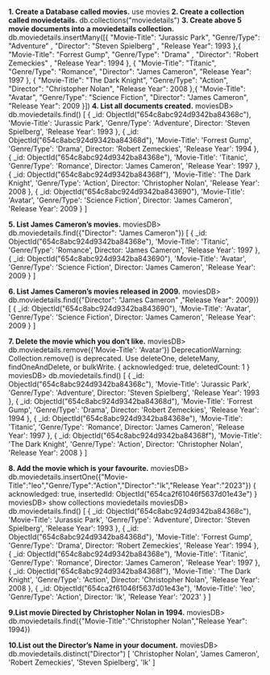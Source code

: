 
**1. Create a Database called movies.**
use movies
 **2. Create a collection called moviedetails.**
 db.collections("moviedetails")
**3. Create above 5 movie documents into a moviedetails collection.**
db.moviedetails.insertMany([{ "Movie-Title": "Jurassic Park", "Genre/Type": "Adventure" , "Director": "Steven Spielberg" , "Release Year": 1993 },{ "Movie-Title": "Forrest Gump", "Genre/Type": "Drama" , "Director": "Robert Zemeckies" , "Release Year": 1994 }, { "Movie-Title": "Titanic", "Genre/Type": "Romance", "Director": "James Cameron", "Release Year": 1997 }, { "Movie-Title": "The Dark Knight", "Genre/Type": "Action", "Director": "Christopher Nolan", "Release Year": 2008 },{ "Movie-Title": "Avatar", "Genre/Type": "Science Fiction", "Director": "James Cameron", "Release Year": 2009 }])
**4. List all documents created.**
moviesDB> db.moviedetails.find()
[
  {
    _id: ObjectId("654c8abc924d9342ba84368c"),
    'Movie-Title': 'Jurassic Park',
    'Genre/Type': 'Adventure',
    Director: 'Steven Spielberg',
    'Release Year': 1993
  },
  {
    _id: ObjectId("654c8abc924d9342ba84368d"),
    'Movie-Title': 'Forrest Gump',
    'Genre/Type': 'Drama',
    Director: 'Robert Zemeckies',
    'Release Year': 1994
  },
  {
    _id: ObjectId("654c8abc924d9342ba84368e"),
    'Movie-Title': 'Titanic',
    'Genre/Type': 'Romance',
    Director: 'James Cameron',
    'Release Year': 1997
  },
  {
    _id: ObjectId("654c8abc924d9342ba84368f"),
    'Movie-Title': 'The Dark Knight',
    'Genre/Type': 'Action',
    Director: 'Christopher Nolan',
    'Release Year': 2008
  },
  {
    _id: ObjectId("654c8abc924d9342ba843690"),
    'Movie-Title': 'Avatar',
    'Genre/Type': 'Science Fiction',
    Director: 'James Cameron',
    'Release Year': 2009
  }
]

**5. List James Cameron’s movies.**
moviesDB> db.moviedetails.find({"Director": "James Cameron"})
[
  {
    _id: ObjectId("654c8abc924d9342ba84368e"),
    'Movie-Title': 'Titanic',
    'Genre/Type': 'Romance',
    Director: 'James Cameron',
    'Release Year': 1997
  },
  {
    _id: ObjectId("654c8abc924d9342ba843690"),
    'Movie-Title': 'Avatar',
    'Genre/Type': 'Science Fiction',
    Director: 'James Cameron',
    'Release Year': 2009
  }
]

**6. List  James Cameron’s movies released in 2009.**
moviesDB> db.moviedetails.find({"Director": "James Cameron" ,"Release Year": 2009})
[
  {
    _id: ObjectId("654c8abc924d9342ba843690"),
    'Movie-Title': 'Avatar',
    'Genre/Type': 'Science Fiction',
    Director: 'James Cameron',
    'Release Year': 2009
  }
]

**7. Delete the movie which you don’t like.**
moviesDB> db.moviedetails.remove({'Movie-Title': 'Avatar'})
DeprecationWarning: Collection.remove() is deprecated. Use deleteOne, deleteMany, findOneAndDelete, or bulkWrite.
{ acknowledged: true, deletedCount: 1 }
moviesDB>  db.moviedetails.find()
[
  {
    _id: ObjectId("654c8abc924d9342ba84368c"),
    'Movie-Title': 'Jurassic Park',
    'Genre/Type': 'Adventure',
    Director: 'Steven Spielberg',
    'Release Year': 1993
  },
  {
    _id: ObjectId("654c8abc924d9342ba84368d"),
    'Movie-Title': 'Forrest Gump',
    'Genre/Type': 'Drama',
    Director: 'Robert Zemeckies',
    'Release Year': 1994
  },
  {
    _id: ObjectId("654c8abc924d9342ba84368e"),
    'Movie-Title': 'Titanic',
    'Genre/Type': 'Romance',
    Director: 'James Cameron',
    'Release Year': 1997
  },
  {
    _id: ObjectId("654c8abc924d9342ba84368f"),
    'Movie-Title': 'The Dark Knight',
    'Genre/Type': 'Action',
    Director: 'Christopher Nolan',
    'Release Year': 2008
  }
]

**8. Add the movie which is your favourite.**
moviesDB> db.moviedetails.insertOne({"Movie-Title":"leo","Genre/Type":"Action","Director":"lk","Release Year":"2023"})
{
  acknowledged: true,
  insertedId: ObjectId("654ca2f61046f5637d01e43e")
}
moviesDB> show collections
moviedetails
moviesDB> db.moviedetails.find()
[
  {
    _id: ObjectId("654c8abc924d9342ba84368c"),
    'Movie-Title': 'Jurassic Park',
    'Genre/Type': 'Adventure',
    Director: 'Steven Spielberg',
    'Release Year': 1993
  },
  {
    _id: ObjectId("654c8abc924d9342ba84368d"),
    'Movie-Title': 'Forrest Gump',
    'Genre/Type': 'Drama',
    Director: 'Robert Zemeckies',
    'Release Year': 1994
  },
  {
    _id: ObjectId("654c8abc924d9342ba84368e"),
    'Movie-Title': 'Titanic',
    'Genre/Type': 'Romance',
    Director: 'James Cameron',
    'Release Year': 1997
  },
  {
    _id: ObjectId("654c8abc924d9342ba84368f"),
    'Movie-Title': 'The Dark Knight',
    'Genre/Type': 'Action',
    Director: 'Christopher Nolan',
    'Release Year': 2008
  },
  {
    _id: ObjectId("654ca2f61046f5637d01e43e"),
    'Movie-Title': 'leo',
    'Genre/Type': 'Action',
    Director: 'lk',
    'Release Year': '2023'
  }
]

**9.List movie Directed  by Christopher Nolan in 1994.**
moviesDB> db.moviedetails.find({"Movie-Title":"Christopher Nolan","Release Year": 1994})

**10.List out the Director’s Name in your document.**
moviesDB>  db.moviedetails.distinct("Director")
[
  'Christopher Nolan',
  'James Cameron',
  'Robert Zemeckies',
  'Steven Spielberg',
  'lk'
]

